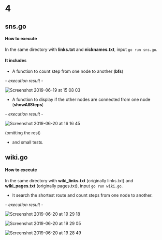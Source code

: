 # 4

## sns.go
#### How to execute
In the same directory with **links.txt** and **nicknames.txt**, input `go run sns.go`.

#### It includes 
- A function to count step from one node to another (**bfs**)

_- execution result -_

![Screenshot 2019-06-19 at 15 08 03](https://user-images.githubusercontent.com/34668695/59740801-1e2bf580-92a4-11e9-9b4b-29db68e23d16.png)

- A function to display if the other nodes are connected from one node (**showAllSteps**)

_- execution result -_

![Screenshot 2019-06-20 at 16 16 45](https://user-images.githubusercontent.com/34668695/59828873-e93ca300-9376-11e9-829a-0523f70327e2.png)

(omitting the rest)

- and small tests.
  
## wiki.go
#### How to execute
In the same directory with **wiki_links.txt** (originally links.txt) and **wiki_pages.txt** (originally pages.txt), input `go run wiki.go`.

 - It search the shortest route and count steps from one node to another.
 
_- execution result -_

![Screenshot 2019-06-20 at 19 29 18](https://user-images.githubusercontent.com/34668695/59843814-498e0d80-9394-11e9-8326-cd8c987dec42.png)

![Screenshot 2019-06-20 at 19 29 05](https://user-images.githubusercontent.com/34668695/59843815-4a26a400-9394-11e9-85b9-ef4e437fd2b9.png)

![Screenshot 2019-06-20 at 19 28 49](https://user-images.githubusercontent.com/34668695/59843816-4a26a400-9394-11e9-927d-2fa76d4eb1a3.png)
